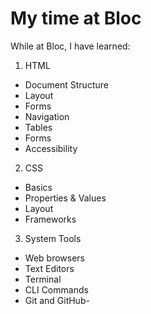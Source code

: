 # My time at Bloc

While at Bloc, I have learned:

1. HTML
  * Document Structure
  * Layout
  * Forms
  * Navigation
  * Tables
  * Forms
  * Accessibility
2. CSS
  * Basics
  * Properties & Values
  * Layout
  * Frameworks
3. System Tools
  * Web browsers
  * Text Editors
  * Terminal
  * CLI Commands
  * Git and GitHub-
